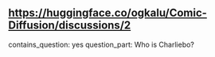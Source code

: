 ## https://huggingface.co/ogkalu/Comic-Diffusion/discussions/2

contains_question: yes
question_part: Who is Charliebo?